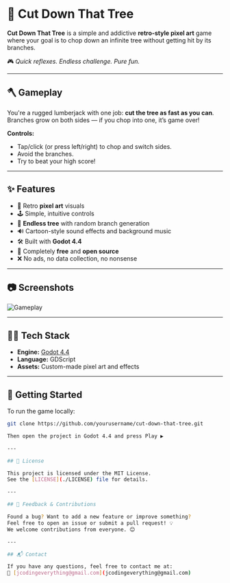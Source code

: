 # 🌲 Cut Down That Tree

**Cut Down That Tree** is a simple and addictive **retro-style pixel art** game where your goal is to chop down an infinite tree without getting hit by its branches.

🎮 *Quick reflexes. Endless challenge. Pure fun.*

---

## 🪓 Gameplay

You're a rugged lumberjack with one job: **cut the tree as fast as you can**.  
Branches grow on both sides — if you chop into one, it’s game over!

**Controls:**
- Tap/click (or press left/right) to chop and switch sides.
- Avoid the branches.
- Try to beat your high score!

---

## ✨ Features

- 🎨 Retro **pixel art** visuals  
- 🕹️ Simple, intuitive controls  
- 🌳 **Endless tree** with random branch generation  
- 🔊 Cartoon-style sound effects and background music  
- 🛠️ Built with **Godot 4.4**  
- 🧩 Completely **free** and **open source**  
- ❌ No ads, no data collection, no nonsense  

---

## 📷 Screenshots

![Gameplay](screenshots/gameplay.png)


---

## 🧑‍💻 Tech Stack

- **Engine:** [Godot 4.4](https://godotengine.org)  
- **Language:** GDScript  
- **Assets:** Custom-made pixel art and effects  

---

## 🚀 Getting Started

To run the game locally:

```bash
git clone https://github.com/yourusername/cut-down-that-tree.git

Then open the project in Godot 4.4 and press Play ▶️

---

## 📄 License

This project is licensed under the MIT License.
See the [LICENSE](./LICENSE) file for details.

---

## 💬 Feedback & Contributions

Found a bug? Want to add a new feature or improve something?
Feel free to open an issue or submit a pull request! 💡
We welcome contributions from everyone. 😊

---

## 📬 Contact

If you have any questions, feel free to contact me at:
📧 [jcodingeverything@gmail.com](jcodingeverything@gmail.com)